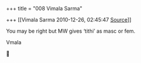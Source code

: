+++
title = "008 Vimala Sarma"

+++
[[Vimala Sarma	2010-12-26, 02:45:47 [Source](https://groups.google.com/g/samskrita/c/eNd42yYuGZU)]]



You may be right but MW gives ‘tithi’ as masc or fem.

Vmala



